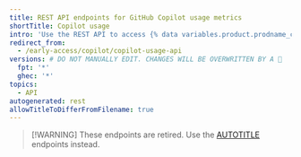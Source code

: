 ```yaml
---
title: REST API endpoints for GitHub Copilot usage metrics
shortTitle: Copilot usage
intro: 'Use the REST API to access {% data variables.product.prodname_copilot_short %} usage metrics for an enterprise, an organization, or a team.'
redirect_from:
  - /early-access/copilot/copilot-usage-api
versions: # DO NOT MANUALLY EDIT. CHANGES WILL BE OVERWRITTEN BY A 🤖
  fpt: '*'
  ghec: '*'
topics:
  - API
autogenerated: rest
allowTitleToDifferFromFilename: true
---
```


>[!WARNING] These endpoints are retired. Use the [AUTOTITLE](/rest/copilot/copilot-metrics) endpoints instead.
<!-- Content after this section is automatically generated -->
